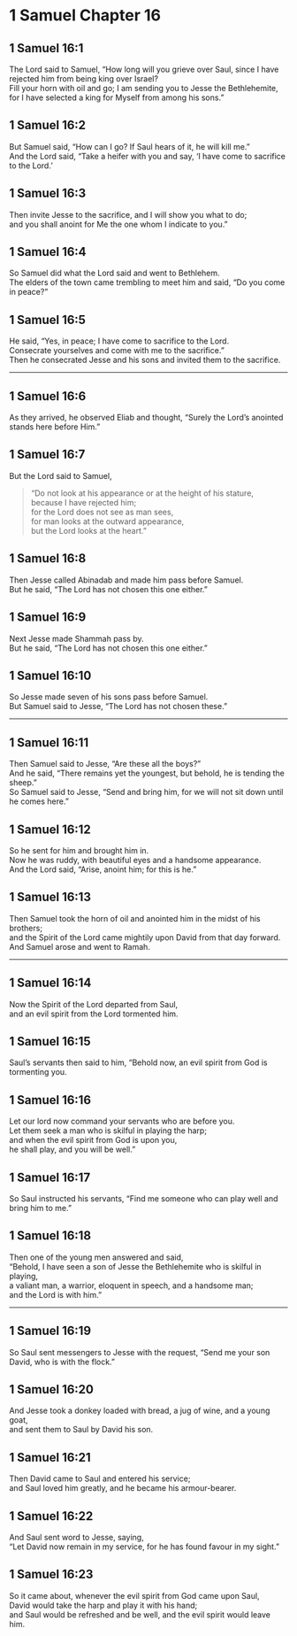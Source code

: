 # 1 Samuel Chapter 16

## 1 Samuel 16:1

The Lord said to Samuel, “How long will you grieve over Saul, since I have rejected him from being king over Israel?  
Fill your horn with oil and go; I am sending you to Jesse the Bethlehemite, for I have selected a king for Myself from among his sons.”

## 1 Samuel 16:2

But Samuel said, “How can I go? If Saul hears of it, he will kill me.”  
And the Lord said, “Take a heifer with you and say, ‘I have come to sacrifice to the Lord.’

## 1 Samuel 16:3

Then invite Jesse to the sacrifice, and I will show you what to do;  
and you shall anoint for Me the one whom I indicate to you.”

## 1 Samuel 16:4

So Samuel did what the Lord said and went to Bethlehem.  
The elders of the town came trembling to meet him and said, “Do you come in peace?”

## 1 Samuel 16:5

He said, “Yes, in peace; I have come to sacrifice to the Lord.  
Consecrate yourselves and come with me to the sacrifice.”  
Then he consecrated Jesse and his sons and invited them to the sacrifice.

---

## 1 Samuel 16:6

As they arrived, he observed Eliab and thought, “Surely the Lord’s anointed stands here before Him.”

## 1 Samuel 16:7

But the Lord said to Samuel,

> “Do not look at his appearance or at the height of his stature,  
> because I have rejected him;  
> for the Lord does not see as man sees,  
> for man looks at the outward appearance,  
> but the Lord looks at the heart.”

## 1 Samuel 16:8

Then Jesse called Abinadab and made him pass before Samuel.  
But he said, “The Lord has not chosen this one either.”

## 1 Samuel 16:9

Next Jesse made Shammah pass by.  
But he said, “The Lord has not chosen this one either.”

## 1 Samuel 16:10

So Jesse made seven of his sons pass before Samuel.  
But Samuel said to Jesse, “The Lord has not chosen these.”

---

## 1 Samuel 16:11

Then Samuel said to Jesse, “Are these all the boys?”  
And he said, “There remains yet the youngest, but behold, he is tending the sheep.”  
So Samuel said to Jesse, “Send and bring him, for we will not sit down until he comes here.”

## 1 Samuel 16:12

So he sent for him and brought him in.  
Now he was ruddy, with beautiful eyes and a handsome appearance.  
And the Lord said, “Arise, anoint him; for this is he.”

## 1 Samuel 16:13

Then Samuel took the horn of oil and anointed him in the midst of his brothers;  
and the Spirit of the Lord came mightily upon David from that day forward.  
And Samuel arose and went to Ramah.

---

## 1 Samuel 16:14

Now the Spirit of the Lord departed from Saul,  
and an evil spirit from the Lord tormented him.

## 1 Samuel 16:15

Saul’s servants then said to him, “Behold now, an evil spirit from God is tormenting you.

## 1 Samuel 16:16

Let our lord now command your servants who are before you.  
Let them seek a man who is skilful in playing the harp;  
and when the evil spirit from God is upon you,  
he shall play, and you will be well.”

## 1 Samuel 16:17

So Saul instructed his servants, “Find me someone who can play well and bring him to me.”

## 1 Samuel 16:18

Then one of the young men answered and said,  
“Behold, I have seen a son of Jesse the Bethlehemite who is skilful in playing,  
a valiant man, a warrior, eloquent in speech, and a handsome man;  
and the Lord is with him.”

---

## 1 Samuel 16:19

So Saul sent messengers to Jesse with the request, “Send me your son David, who is with the flock.”

## 1 Samuel 16:20

And Jesse took a donkey loaded with bread, a jug of wine, and a young goat,  
and sent them to Saul by David his son.

## 1 Samuel 16:21

Then David came to Saul and entered his service;  
and Saul loved him greatly, and he became his armour-bearer.

## 1 Samuel 16:22

And Saul sent word to Jesse, saying,  
“Let David now remain in my service, for he has found favour in my sight.”

## 1 Samuel 16:23

So it came about, whenever the evil spirit from God came upon Saul,  
David would take the harp and play it with his hand;  
and Saul would be refreshed and be well, and the evil spirit would leave him.
